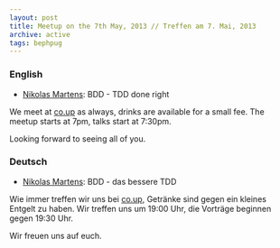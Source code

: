```yaml
---
layout: post
title: Meetup on the 7th May, 2013 // Treffen am 7. Mai, 2013
archive: active
tags: bephpug
---
```


### English

 * [Nikolas Martens](http://rtens.org): BDD - TDD done right

We meet at [co.up](http://www.bephpug.de/location.html) as always, drinks are
available for a small fee. The meetup starts at 7pm, talks start at 7:30pm.

Looking forward to seeing all of you.

### Deutsch

 * [Nikolas Martens](http://rtens.org): BDD - das bessere TDD

Wie immer treffen wir uns bei [co.up](http://www.bephpug.de/location.html),
Getränke sind gegen ein kleines Entgelt zu haben.
Wir treffen uns um 19:00 Uhr, die Vorträge beginnen gegen 19:30 Uhr.

Wir freuen uns auf euch.
